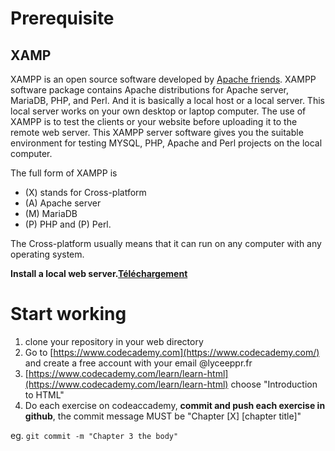 # Prerequisite 

## XAMP

XAMPP is an open source software developed by [Apache friends](https://www.apachefriends.org/download.html). XAMPP software package contains Apache distributions for Apache server, MariaDB, PHP, and Perl. And it is basically a local host or a local server. This local server works on your own desktop or laptop computer. The use of XAMPP is to test the clients or your website before uploading it to the remote web server. This XAMPP server software gives you the suitable environment for testing MYSQL, PHP, Apache and Perl projects on the local computer.

The full form of XAMPP is 
- (X) stands for Cross-platform
- (A) Apache server
- (M) MariaDB
- (P) PHP and (P) Perl. 

The Cross-platform usually means that it can run on any computer with any operating system.

**Install a local web server.[Téléchargement](https://www.apachefriends.org/fr/download.html)**

# Start working
1. clone your repository in your web directory 
1. Go to [https://www.codecademy.com](https://www.codecademy.com/) and create a free account with your email @lyceeppr.fr
2. [https://www.codecademy.com/learn/learn-html](https://www.codecademy.com/learn/learn-html) choose "Introduction to HTML"
3. Do each exercise on codeaccademy, **commit and push each exercise in github**, the commit message MUST be "Chapter [X] [chapter title]"

eg.
`git commit -m "Chapter 3 the body"`



